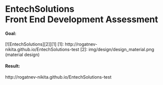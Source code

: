 # EntechSolutions<br>Front End Development Assessment
<h4>Goal:</h4>
[![EntechSolutions][2]][1]
  [1]: http://rogatnev-nikita.github.io/EntechSolutions-test
  [2]: img/design/design_material.png (material design)
<h4>Result:</h4>
http://rogatnev-nikita.github.io/EntechSolutions-test

